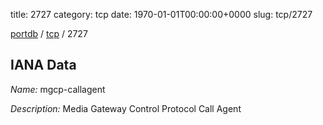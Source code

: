 title: 2727
category: tcp
date: 1970-01-01T00:00:00+0000
slug: tcp/2727

[portdb](/) / [tcp](/category/tcp.html) / 2727


## IANA Data

_Name:_ mgcp-callagent

_Description:_ Media Gateway Control Protocol Call Agent

